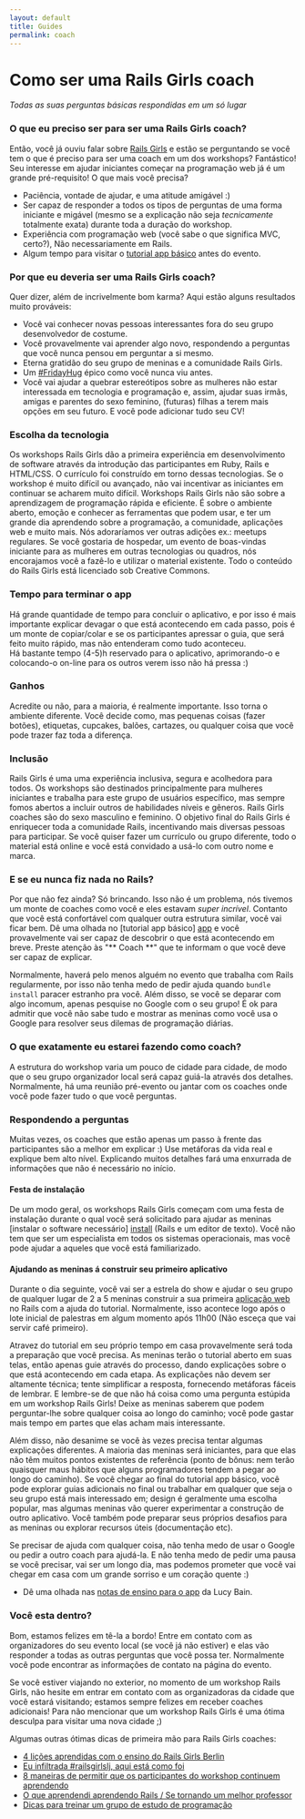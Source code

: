 ```yaml
---
layout: default
title: Guides
permalink: coach
---
```


# Como ser uma Rails Girls coach

*Todas as suas perguntas básicas respondidas em um só lugar*

### O que eu preciso ser para ser uma Rails Girls coach?

Então, você já ouviu falar sobre [Rails Girls](http://railsgirls.com) e estão se perguntando se você tem o que é preciso para ser uma coach em um dos workshops? Fantástico! Seu interesse em ajudar iniciantes começar na programação web já é um grande pré-requisito! O que mais você precisa?

- Paciência, vontade de ajudar, e uma atitude amigável :)
- Ser capaz de responder a todos os tipos de perguntas de uma forma iniciante e migável (mesmo se a explicação não seja *tecnicamente* totalmente exata) durante toda a duração do workshop.
- Experiência com programação web (você sabe o que significa MVC, certo?), Não necessariamente em Rails.
- Algum tempo para visitar o [tutorial app básico][app] antes do evento.

### Por que eu deveria ser uma Rails Girls coach?

Quer dizer, além de incrivelmente bom karma? Aqui estão alguns resultados muito prováveis:

- Você vai conhecer novas pessoas interessantes fora do seu grupo desenvolvedor de costume.
- Você provavelmente vai aprender algo novo, respondendo a perguntas que você nunca pensou em perguntar a si mesmo.
- Eterna gratidão do seu grupo de meninas e a comunidade Rails Girls.
- Um [\#FridayHug](http://fridayhug.com) épico como você nunca viu antes.
- Você vai ajudar a quebrar estereótipos sobre as mulheres não estar interessada em tecnologia e programação e, assim, ajudar suas irmãs, amigas e parentes do sexo feminino, (futuras) filhas a terem mais opções em seu futuro. E você pode adicionar tudo seu CV!

### Escolha da tecnologia
Os workshops Rails Girls dão a primeira experiência em desenvolvimento de software através da introdução das participantes em Ruby, Rails e HTML/CSS. O currículo foi construído em torno dessas tecnologias. Se o workshop é muito difícil ou avançado, não vai incentivar as iniciantes em continuar se acharem muito difícil. Workshops Rails Girls não são sobre a aprendizagem de programação rápida e eficiente. É sobre o ambiente aberto, emoção e conhecer as ferramentas que podem usar, e ter um grande dia aprendendo sobre a programação, a comunidade, aplicações web e muito mais. Nós adoraríamos ver outras adições ex.: meetups regulares. Se você gostaria de hospedar, um evento de boas-vindas iniciante para as mulheres em outras tecnologias ou quadros, nós encorajamos você a fazê-lo e utilizar o material existente. Todo o conteúdo do Rails Girls está licenciado sob Creative Commons.

### Tempo para terminar o app
Há grande quantidade de tempo para concluir o aplicativo, e por isso é mais importante explicar devagar o que está acontecendo em cada passo, pois é um monte de copiar/colar e se os participantes apressar o guia, que será feito muito rápido, mas não entenderam como tudo aconteceu.
<br> Há bastante tempo (4-5)h reservado para o aplicativo, aprimorando-o e colocando-o on-line para os outros verem isso não há pressa :)

### Ganhos
Acredite ou não, para a maioria, é realmente importante. Isso torna o ambiente diferente. Você decide como, mas pequenas coisas (fazer botões), etiquetas, cupcakes, balões, cartazes, ou qualquer coisa que você pode trazer faz toda a diferença.

### Inclusão
Rails Girls é uma uma experiência inclusiva, segura e acolhedora para todos. Os workshops são destinados principalmente para mulheres iniciantes e trabalha para este grupo de usuários específico, mas sempre fomos abertos a incluir outros de habilidades níveis e gêneros. Rails Girls coaches são do sexo masculino e feminino. O objetivo final do Rails Girls é enriquecer toda a comunidade Rails, incentivando mais diversas pessoas para participar. Se você quiser fazer um currículo ou grupo diferente, todo o material está online e você está convidado a usá-lo com outro nome e marca.

### E se eu nunca fiz nada no Rails?
Por que não fez ainda? Só brincando. Isso não é um problema, nós tivemos um monte de coaches como você e eles estavam *super incrível*. Contanto que você está confortável com qualquer outra estrutura similar, você vai ficar bem. Dê uma olhada no [tutorial app básico] [app] e você provavelmente vai ser capaz de descobrir o que está acontecendo em breve. Preste atenção às "** Coach **" que te informam o que você deve ser capaz de explicar.

Normalmente, haverá pelo menos alguém no evento que trabalha com Rails regularmente, por isso não tenha medo de pedir ajuda quando `bundle install` paracer estranho pra você. Além disso, se você se deparar com algo incomum, apenas pesquise no Google com o seu grupo! É ok para admitir que você não sabe tudo e mostrar as meninas como você usa o Google para resolver seus dilemas de programação diárias.

### O que exatamente eu estarei fazendo como coach?

A estrutura do workshop varia um pouco de cidade para cidade, de modo que o seu grupo organizador local será capaz guiá-la através dos detalhes. Normalmente, há uma reunião pré-evento ou jantar com os coaches onde você pode fazer tudo o que você perguntas.

### Respondendo a perguntas
Muitas vezes, os coaches que estão apenas um passo à frente das participantes são a melhor em explicar :) Use metáforas da vida real e explique bem alto nível. Explicando muitos detalhes fará uma enxurrada de informações que não é necessário no início.

#### Festa de instalação

De um modo geral, os workshops Rails Girls começam com uma festa de instalação durante o qual você será solicitado para ajudar as meninas [instalar o software necessário] [install] (Rails e um editor de texto). Você não tem que ser um especialista em todos os sistemas operacionais, mas você pode ajudar a aqueles que você está familiarizado.

#### Ajudando as meninas á construir seu primeiro aplicativo

Durante o dia seguinte, você vai ser a estrela do show e ajudar o seu grupo de qualquer lugar de 2 a 5 meninas construir a sua primeira [aplicação web][app] no Rails com a ajuda do tutorial. Normalmente, isso acontece logo após o lote inicial de palestras em algum momento após 11h00 (Não esceça que vai servir café primeiro).

Atravez do tutorial em seu próprio tempo em casa provavelmente será toda a preparação que você precisa. As meninas terão o tutorial aberto em suas telas, então apenas guie através do processo, dando explicações sobre o que está acontecendo em cada etapa. As explicações não devem ser altamente técnica; tente simplificar a resposta, fornecendo metáforas fáceis de lembrar. E lembre-se de que não há coisa como uma pergunta estúpida em um workshop Rails Girls! Deixe as meninas saberem que podem perguntar-lhe sobre qualquer coisa ao longo do caminho; você pode gastar mais tempo em partes que elas acham mais interessante.

Além disso, não desanime se você às vezes precisa tentar algumas explicações diferentes. A maioria das meninas será iniciantes, para que elas não têm muitos pontos existentes de referência (ponto de bônus: nem terão quaisquer maus hábitos que alguns programadores tendem a pegar ao longo do caminho). Se você chegar ao final do tutorial app básico, você pode explorar guias adicionais no final ou trabalhar em qualquer que seja o seu grupo está mais interessado em; design é geralmente uma escolha popular, mas algumas meninas vão querer experimentar a construção de outro aplicativo. Você também pode preparar seus próprios desafios para as meninas ou explorar recursos úteis (documentação etc).

Se precisar de ajuda com qualquer coisa, não tenha medo de usar o Google ou pedir a outro coach para ajudá-la. E não tenha medo de pedir uma pausa se você precisar, vai ser um longo dia, mas podemos prometer que você vai chegar em casa com um grande sorriso e um coração quente :)

* Dê uma olhada nas [notas de ensino para o app](https://github.com/lbain/railsgirls) da Lucy Bain.

### Você esta dentro?

Bom, estamos felizes em tê-la a bordo! Entre em contato com as organizadores do seu evento local (se você já não estiver) e elas vão responder a todas as outras perguntas que você possa ter. Normalmente você pode encontrar as informações de contato na página do evento.

Se você estiver viajando no exterior, no momento de um workshop Rails Girls, não hesite em entrar em contato com as organizadoras da cidade que você estará visitando; estamos sempre felizes em receber coaches adicionais! Para não mencionar que um workshop Rails Girls é uma ótima desculpa para visitar uma nova cidade ;)

Algumas outras ótimas dicas de primeira mão para Rails Girls coaches:

- [4 lições aprendidas com o ensino do Rails Girls Berlin](http://pragtob.wordpress.com/2012/08/14/4-lessons-learned-from-teaching-at-rails-girls-berlin/)
- [Eu infiltrada #railsgirlslj, aqui está como foi](http://swizec.com/blog/i-infiltrated-railsgirlsj-heres-what-it-was-like/swizec/5717)
- [8 maneiras de permitir que os participantes do workshop continuem aprendendo](http://pragtob.wordpress.com/2013/06/14/8-ways-to-enable-workshop-attendess-to-keep-learning/)
- [O que aprendendi aprendendo Rails / Se tornando um melhor professor](http://floordrees.tumblr.com/post/58784746482/what-i-learned-learning-rails-becoming-a-better)
- [Dicas para treinar um grupo de estudo de programação](http://coaching.rubymonstas.org/)

[app]: http://guides.railsgirls.com/app
[install]: http://guides.railsgirls.com/install/

